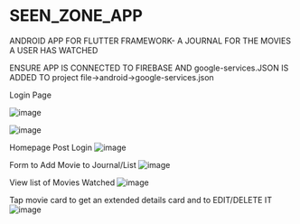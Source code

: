 # SEEN_ZONE_APP
ANDROID APP FOR FLUTTER FRAMEWORK- A JOURNAL FOR THE MOVIES A USER HAS WATCHED

ENSURE APP IS CONNECTED TO FIREBASE AND google-services.JSON IS ADDED TO project file->android->google-services.json

Login Page

![image](https://user-images.githubusercontent.com/65731838/129550198-a8b2759d-fa08-4b86-b062-e03c67f3d150.png)

![image](https://user-images.githubusercontent.com/65731838/129550262-c8ac2202-cc50-446b-b7f0-ade7d11e187e.png)


Homepage Post Login
![image](https://user-images.githubusercontent.com/65731838/129550318-c8936f2b-310a-46f5-bb67-f504bb64a184.png)


Form to Add Movie to Journal/List
![image](https://user-images.githubusercontent.com/65731838/129550364-f17a3c88-4471-4131-aecb-eae4e381e32f.png)


View list of Movies Watched
![image](https://user-images.githubusercontent.com/65731838/129550431-597c6fee-7af9-4df3-87a9-3d475b56e77e.png)

Tap movie card to get an extended details card and to EDIT/DELETE IT
![image](https://user-images.githubusercontent.com/65731838/129550519-98c19a70-1155-41f3-ac54-581802118064.png)


